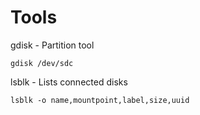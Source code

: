 # Tools
gdisk - Partition tool
```
gdisk /dev/sdc
```

lsblk - Lists connected disks
```
lsblk -o name,mountpoint,label,size,uuid
```
